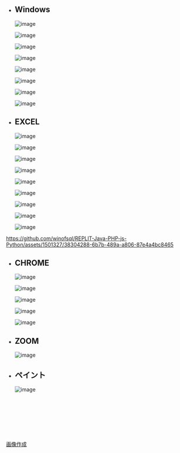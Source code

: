 - ## Windows

  ![image](WIN+I.png)
  
  ![image](CTRL+ALT+DEL.png)

  ![image](WIN+SHIFT+S.png)

  ![image](CTRL+プラス.png)

  ![image](CTRL+SHIFT+ESC.png)

  ![image](WIN+Z.png)

  ![image](COPY_PASTE.png)

  ![image](WIN+V.png)

- ## EXCEL

  ![image](CTRL+E.png)

  ![image](F12.png)

  ![image](CTRL+D.png)
  
  ![image](CTRL+SHIFT+↓.png)

  ![image](AUTOFILL.png)

  ![image](COPY-WIDTH.png)

  ![image](seiretu.png)

  ![image](CTRL+0.png)

  ![image](CTRL+SIIFT+0.png)

https://github.com/winofsql/REPLIT-Java-PHP-js-Python/assets/1501327/38304288-6b7b-489a-a806-87e4a4bc8465



- ## CHROME

  ![image](F12.png)

  ![image](CTRL+プラス.png)

  ![image](CTRL+SHIFT+T.png)

  ![image](CTRL+SHIFT+DEL.png)

  ![image](CTRL+SHIFT+B.png)

- ## ZOOM
  ![image](CTRL+SHIFT+ALT+H.png)
  
- ## ペイント
  ![image](MSPAINT-ZUKEI.png)
  


<br><br><br><br><br><br>

[画像作成](https://winofsql.jp/sozai/button_gen.php?s=76&cr=1&gl=1&g2=6&w=850&tx=WIN+%2B+SHIFT+%2B+S&sh=0&sc=40190B&tc=FFFFFF&ta=1&mc=&mw=2&font=mochiypopep&h=200&bc=F73E00&bw=0&bb=D43500&bg=none&g=0&it=2&url=&urlx=&urly=)
